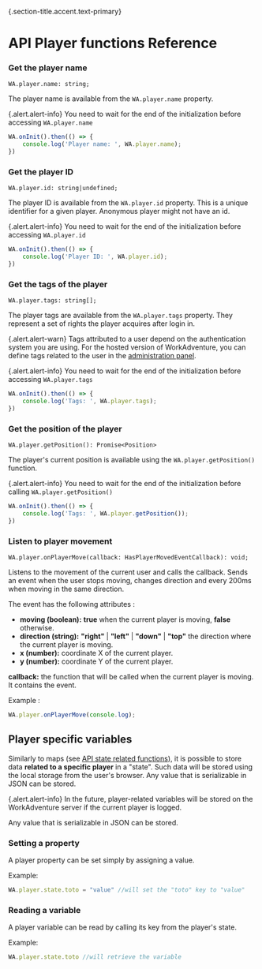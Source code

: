 {.section-title.accent.text-primary}
# API Player functions Reference

### Get the player name

```
WA.player.name: string;
```

The player name is available from the `WA.player.name` property.

{.alert.alert-info}
You need to wait for the end of the initialization before accessing `WA.player.name`

```typescript
WA.onInit().then(() => {
    console.log('Player name: ', WA.player.name);
})
```

### Get the player ID

```
WA.player.id: string|undefined;
```

The player ID is available from the `WA.player.id` property.
This is a unique identifier for a given player. Anonymous player might not have an id.

{.alert.alert-info}
You need to wait for the end of the initialization before accessing `WA.player.id`

```typescript
WA.onInit().then(() => {
    console.log('Player ID: ', WA.player.id);
})
```

### Get the tags of the player

```
WA.player.tags: string[];
```

The player tags are available from the `WA.player.tags` property.
They represent a set of rights the player acquires after login in.

{.alert.alert-warn}
Tags attributed to a user depend on the authentication system you are using. For the hosted version
of WorkAdventure, you can define tags related to the user in the [administration panel](https://workadventu.re/admin-guide/manage-members).

{.alert.alert-info}
You need to wait for the end of the initialization before accessing `WA.player.tags`

```typescript
WA.onInit().then(() => {
    console.log('Tags: ', WA.player.tags);
})
```

### Get the position of the player
```
WA.player.getPosition(): Promise<Position>
```
The player's current position is available using the `WA.player.getPosition()` function.

{.alert.alert-info}
You need to wait for the end of the initialization before calling `WA.player.getPosition()`

```typescript
WA.onInit().then(() => {
    console.log('Tags: ', WA.player.getPosition());
})
```


### Listen to player movement
```
WA.player.onPlayerMove(callback: HasPlayerMovedEventCallback): void;
```
Listens to the movement of the current user and calls the callback. Sends an event when the user stops moving, changes direction and every 200ms when moving in the same direction.

The event has the following attributes :
*   **moving (boolean):**  **true** when the current player is moving, **false** otherwise.
*   **direction (string):** **"right"** | **"left"** | **"down"** | **"top"** the direction where the current player is moving.
*   **x (number):** coordinate X of the current player.
*    **y (number):** coordinate Y of the current player.

**callback:** the function that will be called when the current player is moving. It contains the event.

Example :
```javascript
WA.player.onPlayerMove(console.log);
```

## Player specific variables
Similarly to maps (see [API state related functions](api-state.md)), it is possible to store data **related to a specific player** in a "state". Such data will be stored using the local storage from the user's browser. Any value that is serializable in JSON can be stored.

{.alert.alert-info}
In the future, player-related variables will be stored on the WorkAdventure server if the current player is logged.

Any value that is serializable in JSON can be stored.

### Setting a property
A player property can be set simply by assigning a value.

Example:
```javascript
WA.player.state.toto = "value" //will set the "toto" key to "value"
```

### Reading a variable 
A player variable can be read by calling its key from the player's state. 

Example:
```javascript
WA.player.state.toto //will retrieve the variable
```
